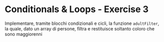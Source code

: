 # Conditionals & Loops - Exercise 3
Implementare, tramite blocchi condizionali e cicli, la funzione `adultFilter`, la quale, dato un array di persone, filtra e restituisce soltanto coloro che sono maggiorenni